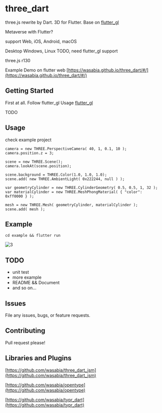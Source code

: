 # three_dart

three.js rewrite by Dart. 3D for Flutter. Base on [flutter_gl](https://github.com/wasabia/flutter_gl)

Metaverse with Flutter?


support Web, iOS, Android, macOS

Desktop Windows, Linux TODO, need flutter_gl support

three.js r130


Example Demo on flutter web [https://wasabia.github.io/three_dart/#/](https://wasabia.github.io/three_dart/#/)


## Getting Started

First at all. Follow flutter_gl Usage [flutter_gl](https://github.com/wasabia/flutter_gl)


TODO


## Usage

check example project

```
camera = new THREE.PerspectiveCamera( 40, 1, 0.1, 10 );
camera.position.z = 3;

scene = new THREE.Scene();
camera.lookAt(scene.position);

scene.background = THREE.Color(1.0, 1.0, 1.0);
scene.add( new THREE.AmbientLight( 0x222244, null ) );

var geometryCylinder = new THREE.CylinderGeometry( 0.5, 0.5, 1, 32 );
var materialCylinder = new THREE.MeshPhongMaterial( { "color": 0xff0000 } );

mesh = new THREE.Mesh( geometryCylinder, materialCylinder );
scene.add( mesh );
```


## Example

```
cd example && flutter run
```


![3](https://user-images.githubusercontent.com/1768228/141482294-b78446b3-d9ab-4cc0-83fc-dbabaab459e2.png)


## TODO
- unit test
- more example
- README && Document
- and so on...

## Issues
File any issues, bugs, or feature requests.

## Contributing
Pull request please!

## Libraries and Plugins

[https://github.com/wasabia/three_dart_jsm](https://github.com/wasabia/three_dart_jsm)

[https://github.com/wasabia/opentype](https://github.com/wasabia/opentype)

[https://github.com/wasabia/typr_dart](https://github.com/wasabia/typr_dart)

